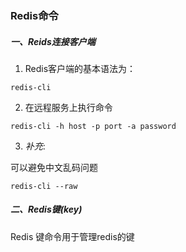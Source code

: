 ### Redis命令

##### 一、Reids连接客户端
1. Redis客户端的基本语法为：
```shell
redis-cli
```

2. 在远程服务上执行命令
```shell
redis-cli -h host -p port -a password
```

3. _补充_:

可以避免中文乱码问题
```shell
redis-cli --raw
```



##### 二、Redis键(key)
Redis 键命令用于管理redis的键
